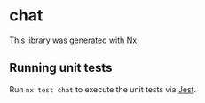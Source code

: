 # chat

This library was generated with [Nx](https://nx.dev).

## Running unit tests

Run `nx test chat` to execute the unit tests via [Jest](https://jestjs.io).
